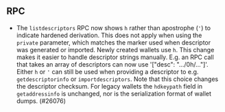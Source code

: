 RPC
---

- The `listdescriptors` RPC now shows `h` rather than apostrophe (`'`) to indicate
  hardened derivation. This does not apply when using the `private` parameter, which
  matches the marker used when descriptor was generated or imported. Newly created
  wallets use `h`. This change makes it easier to handle descriptor strings manually.
  E.g. an RPC call that takes an array of descriptors can now use '["desc": ".../0h/..."]'.
  Either `h` or `'` can still be used when providing a descriptor to e.g. `getdescriptorinfo`
  or `importdescriptors`. Note that this choice changes the descriptor checksum.
  For legacy wallets the `hdkeypath` field in `getaddressinfo` is unchanged,
  nor is the serialization format of wallet dumps. (#26076)
